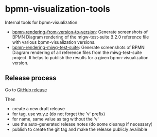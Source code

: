 # bpmn-visualization-tools

Internal tools for bpmn-visualization
- [bpmn-rendering-from-version-to-version](bpmn-rendering-from-version-to-version/README.md): Generate screenshots of BPMN
  Diagram rendering of the migw-test-suite B.2.0 reference file with various bpmn-visualization versions.
- [bpmn-rendering-miwg-test-suite](bpmn-rendering-miwg-test-suite/README.md): Generate screenshots of BPMN 
Diagram rendering of all reference files from the miwg-test-suite project. It helps to publish the results for a given
bpmn-visualization version.


## Release process

Go to [GitHub release](https://github.com/process-analytics/bpmn-visualization-tools/releases)

Then
- create a new draft release
- for tag, use **v**x.y.z (do not forget the 'v' prefix)
- for name, same value as tag without the 'v'
- use the auto-generated release notes (do some cleanup if necessary)
- publish to create the git tag and make the release publicly available

